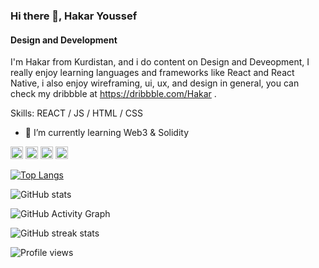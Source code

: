 ### Hi there 👋, Hakar Youssef
#### Design and Development
I'm Hakar from Kurdistan, and i do content on Design and Deveopment, I really enjoy learning languages and frameworks like React and React Native, i also enjoy wireframing, ui, ux, and design in general, you can check my dribbble at https://dribbble.com/Hakar .

Skills: REACT / JS / HTML / CSS

- 🌱 I’m currently learning Web3 & Solidity 


[<img src='https://cdn.jsdelivr.net/npm/simple-icons@3.0.1/icons/github.svg' alt='github' height='20' style="color:grey" >](https://github.com/HakarYoussef)  [<img src='https://cdn.jsdelivr.net/npm/simple-icons@3.0.1/icons/linkedin.svg' alt='linkedin' height='20' style="color:grey;"  >](https://www.linkedin.com/in/https://www.linkedin.com/in/hakaryusuf//)  [<img src='https://cdn.jsdelivr.net/npm/simple-icons@3.0.1/icons/twitter.svg' alt='twitter' height='20' style="color:grey;"  >](https://twitter.com/https://twitter.com/hakar_yusuf)  [<img src='https://cdn.jsdelivr.net/npm/simple-icons@3.0.1/icons/dribbble.svg' alt='dribbble' height='20' style="color:grey;"  >](https://dribbble.com/Hakar)  

[![Top Langs](https://github-readme-stats.vercel.app/api/top-langs/?username=HakarYoussef)](https://github.com/anuraghazra/github-readme-stats)

![GitHub stats](https://github-readme-stats.vercel.app/api?username=HakarYoussef&show_icons=true)  

![GitHub Activity Graph](https://activity-graph.herokuapp.com/graph?username=HakarYoussef)  

![GitHub streak stats](https://github-readme-streak-stats.herokuapp.com/?user=HakarYoussef)  

![Profile views](https://gpvc.arturio.dev/HakarYoussef)  
